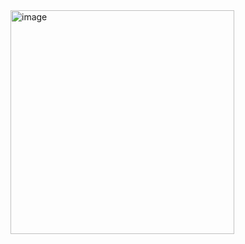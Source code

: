 <img width="358" alt="image" src="https://github.com/user-attachments/assets/552e069a-733c-43b7-bdd7-ff97b942d69a">
